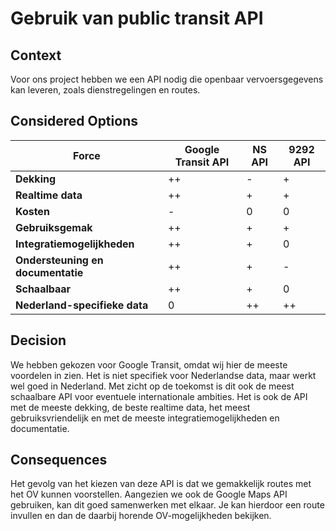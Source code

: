 # Gebruik van public transit API

## Context
Voor ons project hebben we een API nodig die openbaar vervoersgegevens kan leveren, zoals dienstregelingen en routes.

## Considered Options

| Force | Google Transit API | NS API | 9292 API |
|------------|-----------------|--------|---------|
| **Dekking** | ++ | - | + |
| **Realtime data** | ++ | + | + |
| **Kosten** | - | 0 | 0 |
| **Gebruiksgemak** | ++ | + | + |
| **Integratiemogelijkheden** | ++ | + | 0 |
| **Ondersteuning en documentatie** | ++ | + | - |
| **Schaalbaar** | ++ | + | 0 |
| **Nederland-specifieke data** | 0 | ++ | ++ |

## Decision
We hebben gekozen voor Google Transit, omdat wij hier de meeste voordelen in zien. Het is niet specifiek voor Nederlandse data, maar werkt wel goed in Nederland. Met zicht op de toekomst is dit ook de meest schaalbare API voor eventuele internationale ambities. Het is ook de API met de meeste dekking, de beste realtime data, het meest gebruiksvriendelijk en met de meeste integratiemogelijkheden en documentatie.

## Consequences
Het gevolg van het kiezen van deze API is dat we gemakkelijk routes met het OV kunnen voorstellen. Aangezien we ook de Google Maps API gebruiken, kan dit goed samenwerken met elkaar. Je kan hierdoor een route invullen en dan de daarbij horende OV-mogelijkheden bekijken.

